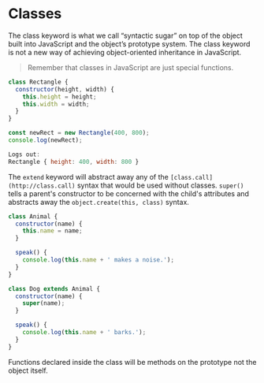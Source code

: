# Classes

The class keyword is what we call “syntactic sugar” on top of the object built into JavaScript and the object’s prototype system. The class keyword is not a new way of achieving object-oriented inheritance in JavaScript.

> Remember that classes in JavaScript are just special functions.

```jsx
class Rectangle {
  constructor(height, width) {
    this.height = height;
    this.width = width;
  }
} 

const newRect = new Rectangle(400, 800);
console.log(newRect);

Logs out: 
​​​​​Rectangle { height: 400, width: 800 }
```

The `extend` keyword will abstract away any of the `[class.call](http://class.call)` syntax that would be used without classes. `super()` tells a parent's constructor to be concerned with the child's attributes and abstracts away the `object.create(this, class)` syntax.

```jsx
class Animal { 
  constructor(name) {
    this.name = name;
  }

  speak() {
    console.log(this.name + ' makes a noise.');
  }
}

class Dog extends Animal {
  constructor(name) {
    super(name);
  }

  speak() {
    console.log(this.name + ' barks.');
  }
}
```

Functions declared inside the class will be methods on the prototype not the object itself.